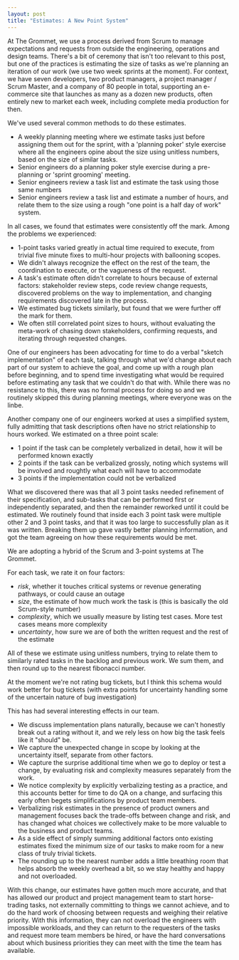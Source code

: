```yaml
---
layout: post
title: "Estimates: A New Point System"
---
```


At The Grommet, we use a process derived from Scrum to manage expectations and requests from outside the engineering, operations and design teams. There's a bit of ceremony that isn't too relevant to this post, but one of the practices is estimating the size of tasks as we're planning an iteration of our work (we use two week sprints at the moment). For context, we have seven developers, two product managers, a project manager / Scrum Master, and a company of 80 people in total, supporting an e-commerce site that launches as many as a dozen new products, often entirely new to market each week, including complete media production for then.

We've used several common methods to do these estimates. 

- A weekly planning meeting where we estimate tasks just before assigning them out for the sprint, with a 'planning poker' style exercise where all the engineers opine about the size using unitless numbers, based on the size of similar tasks.
- Senior engineers do a planning poker style exercise during a pre-planning or 'sprint grooming' meeting.
- Senior engineers review a task list and estimate the task using those same numbers
- Senior engineers review a task list and estimate a number of hours, and relate them to the size using a rough "one point is a half day of work" system.

In all cases, we found that estimates were consistently off the mark. Among the problems we experienced:

- 1-point tasks varied greatly in actual time required to execute, from trivial five minute fixes to multi-hour projects with ballooning scopes.
- We didn't always recognize the effect on the rest of the team, the coordination to execute, or the vagueness of the request.
- A task's estimate often didn't correlate to hours because of external factors: stakeholder review steps, code review change requests, discovered problems on the way to implementation, and changing requirements discovered late in the process.
- We estimated bug tickets similarly, but found that we were further off the mark for them.
- We often still correlated point sizes to hours, without evaluating the meta-work of chasing down stakeholders, confirming requests, and iterating through requested changes.

One of our engineers has been advocating for time to do a verbal "sketch implementation" of each task, talking through what we'd change about each part of our system to achieve the goal, and come up with a rough plan before beginning, and to spend time investigating what would be required before estimating any task that we couldn't do that with.  While there was no resistance to this, there was no formal process for doing so and we routinely skipped this during planning meetings, where everyone was on the linbe.

Another company one of our engineers worked at uses a simplified system, fully admitting that task descriptions often have no strict relationship to hours worked. We estimated on a three point scale:

- 1 point if the task can be completely verbalized in detail, how it will be performed known exactly
- 2 points if the task can be verbalized grossly, noting which systems will be involved and roughtly what each will have to accommodate
- 3 points if the implementation could not be verbalized

What we discovered there was that all 3 point tasks needed refinement of their specification, and sub-tasks that can be performed first or independently separated, and then the remainder reworked until it could be estimated. We routinely found that inside each 3 point task were multiple other 2 and 3 point tasks, and that it was too large to successfully plan as it was written. Breaking them up gave vastly better planning information, and got the team agreeing on how these requirements would be met.

We are adopting a hybrid of the Scrum and 3-point systems at The Grommet.

For each task, we rate it on four factors:

- _risk_, whether it touches critical systems or revenue generating pathways, or could cause an outage
- _size_, the estimate of how much work the task is (this is basically the old Scrum-style number)
- _complexity_, which we usually measure by listing test cases. More test cases means more complexity
- _uncertainty_, how sure we are of both the written request and the rest of the estimate

All of these we estimate using unitless numbers, trying to relate them to similarly rated tasks in the backlog and previous work. We sum them, and then round up to the nearest fibonacci number.

At the moment we're not rating bug tickets, but I think this schema would work better for bug tickets (with extra points for uncertainty handling some of the uncertain nature of bug investigation)

This has had several interesting effects in our team.

- We discuss implementation plans naturally, because we can't honestly break out a rating without it, and we rely less on how big the task feels like it "should" be.
- We capture the unexpected change in scope by looking at the uncertainty itself, separate from other factors.
- We capture the surprise additional time when we go to deploy or test a change, by evaluating risk and complexity measures separately from the work.
- We notice complexity by explicitly verbalizing testing as a practice, and this accounts better for time to do QA on a change, and surfacing this early often begets simplifications by product team members.
- Verbalizing risk estimates in the presence of product owners and management focuses back the trade-offs between change and risk, and has changed what choices we collectively make to be more valuable to the business and product teams.
- As a side effect of simply summing additional factors onto existing estimates fixed the minimum size of our tasks to make room for a new class of truly trivial tickets.
- The rounding up to the nearest number adds a little breathing room that helps absorb the weekly overhead a bit, so we stay healthy and happy and not overloaded.

With this change, our estimates have gotten much more accurate, and that has allowed our product and project management team to start horse-trading tasks, not externally committing to things we cannot achieve, and to do the hard work of choosing between requests and weighing their relative priority. With this information, they can not overload the engineers with impossible workloads, and they can return to the requesters of the tasks and request more team members be hired, or have the hard conversations about which business priorities they can meet with the time the team has available.
